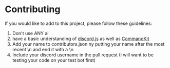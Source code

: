 
# __Contributing__

If you would like to add to this project, please follow these guidelines:

1. Don't use ANY ai
2. have a basic understanding of [discord.js](https://discordjs.guide/#before-you-begin) as well as [CommandKit](https://commandkit.dev/)
3. Add your name to contributors.json ny putting your name after the most recent \n and end it with a \n
4. Include your discord username in the pull request (I will want to be testing your code on your test bot first)


